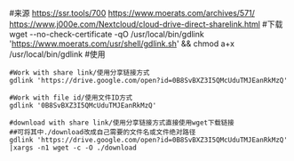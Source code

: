 #来源
https://ssr.tools/700
https://www.moerats.com/archives/571/
https://www.j000e.com/Nextcloud/cloud-drive-direct-sharelink.html
#下载
wget --no-check-certificate -qO /usr/local/bin/gdlink 'https://www.moerats.com/usr/shell/gdlink.sh' && chmod a+x /usr/local/bin/gdlink
#使用
```
#Work with share link/使用分享链接方式
gdlink 'https://drive.google.com/open?id=0B8SvBXZ3I5QMcUduTMJEanRkMzQ'

#Work with file id/使用文件ID方式
gdlink '0B8SvBXZ3I5QMcUduTMJEanRkMzQ'

#download with share link/使用分享链接方式直接使用wget下载链接
##可将其中./download改成自己需要的文件名或文件绝对路径
gdlink 'https://drive.google.com/open?id=0B8SvBXZ3I5QMcUduTMJEanRkMzQ' |xargs -n1 wget -c -O ./download
```